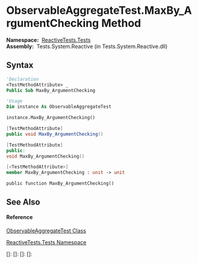 # ObservableAggregateTest.MaxBy\_ArgumentChecking Method

**Namespace:**  [ReactiveTests.Tests](ReactiveTests.Tests\ReactiveTests.Tests.md)  
**Assembly:**  Tests.System.Reactive (in Tests.System.Reactive.dll)

## Syntax

```vb
'Declaration
<TestMethodAttribute> _
Public Sub MaxBy_ArgumentChecking
```

```vb
'Usage
Dim instance As ObservableAggregateTest

instance.MaxBy_ArgumentChecking()
```

```csharp
[TestMethodAttribute]
public void MaxBy_ArgumentChecking()
```

```c++
[TestMethodAttribute]
public:
void MaxBy_ArgumentChecking()
```

```fsharp
[<TestMethodAttribute>]
member MaxBy_ArgumentChecking : unit -> unit 
```

```jscript
public function MaxBy_ArgumentChecking()
```

## See Also

#### Reference

[ObservableAggregateTest Class](ObservableAggregateTest\ObservableAggregateTest.md)

[ReactiveTests.Tests Namespace](ReactiveTests.Tests\ReactiveTests.Tests.md)

[]: 
[]: 
[]: 
[]: 